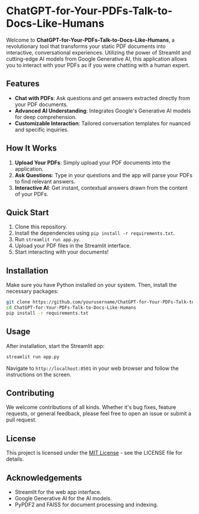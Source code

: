 # ChatGPT-for-Your-PDFs-Talk-to-Docs-Like-Humans

Welcome to **ChatGPT-for-Your-PDFs-Talk-to-Docs-Like-Humans**, a revolutionary tool that transforms your static PDF documents into interactive, conversational experiences. Utilizing the power of Streamlit and cutting-edge AI models from Google Generative AI, this application allows you to interact with your PDFs as if you were chatting with a human expert.

## Features
- **Chat with PDFs**: Ask questions and get answers extracted directly from your PDF documents.
- **Advanced AI Understanding**: Integrates Google's Generative AI models for deep comprehension.
- **Customizable Interaction**: Tailored conversation templates for nuanced and specific inquiries.

## How It Works
1. **Upload Your PDFs**: Simply upload your PDF documents into the application.
2. **Ask Questions**: Type in your questions and the app will parse your PDFs to find relevant answers.
3. **Interactive AI**: Get instant, contextual answers drawn from the content of your PDFs.

## Quick Start
1. Clone this repository.
2. Install the dependencies using `pip install -r requirements.txt`.
3. Run `streamlit run app.py`.
4. Upload your PDF files in the Streamlit interface.
5. Start interacting with your documents!

## Installation
Make sure you have Python installed on your system. Then, install the necessary packages:

```bash
git clone https://github.com/yourusername/ChatGPT-for-Your-PDFs-Talk-to-Docs-Like-Humans.git
cd ChatGPT-for-Your-PDFs-Talk-to-Docs-Like-Humans
pip install -r requirements.txt
```

## Usage
After installation, start the Streamlit app:

```bash
streamlit run app.py
```

Navigate to `http://localhost:8501` in your web browser and follow the instructions on the screen.

## Contributing
We welcome contributions of all kinds. Whether it's bug fixes, feature requests, or general feedback, please feel free to open an issue or submit a pull request.

## License
This project is licensed under the [MIT License](LICENSE) - see the LICENSE file for details.

## Acknowledgements
- Streamlit for the web app interface.
- Google Generative AI for the AI models.
- PyPDF2 and FAISS for document processing and indexing.
